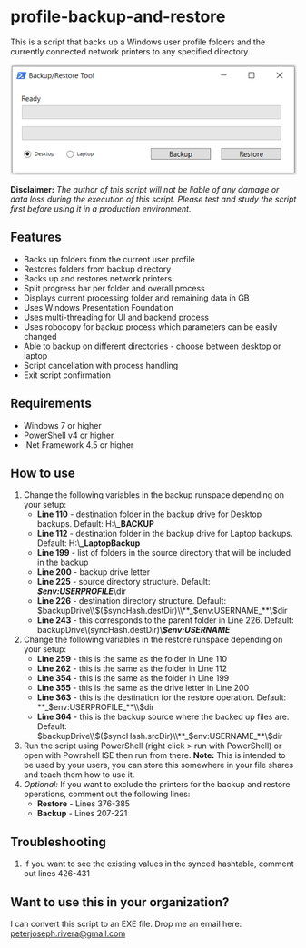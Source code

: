 # profile-backup-and-restore
This is a script that backs up a Windows user profile folders and the currently connected network printers to any specified directory.

![](images/profile-backup-and-restore.PNG)

**Disclaimer:** *The author of this script will not be liable of any damage or data loss during the execution of this script. Please test and study the script first before using it in a production environment.*

## Features
* Backs up folders from the current user profile
* Restores folders from backup directory
* Backs up and restores network printers
* Split progress bar per folder and overall process
* Displays current processing folder and remaining data in GB
* Uses Windows Presentation Foundation
* Uses multi-threading for UI and backend process
* Uses robocopy for backup process which parameters can be easily changed
* Able to backup on different directories - choose between desktop or laptop
* Script cancellation with process handling
* Exit script confirmation

## Requirements
* Windows 7 or higher
* PowerShell v4 or higher
* .Net Framework 4.5 or higher

## How to use
1. Change the following variables in the backup runspace depending on your setup:
   * **Line 110** - destination folder in the backup drive for Desktop backups. Default: H:\\**_BACKUP**
   * **Line 112** - destination folder in the backup drive for Laptop backups. Default: H:\\**_LaptopBackup**
   * **Line 199** - list of folders in the source directory that will be included in the backup
   * **Line 200** - backup drive letter
   * **Line 225** - source directory structure. Default: **_$env:USERPROFILE_**\\dir
   * **Line 226** - destination directory structure. Default: $backupDrive\\$($syncHash.destDir)\\**_$env:USERNAME_**\\$dir
   * **Line 243** - this corresponds to the parent folder in Line 226. Default: backupDrive\\$($syncHash.destDir)\\**_$env:USERNAME_**
1. Change the following variables in the restore runspace depending on your setup:
   * **Line 259** - this is the same as the folder in Line 110
   * **Line 262** - this is the same as the folder in Line 112
   * **Line 354** - this is the same as the folder in Line 199
   * **Line 355** - this is the same as the drive letter in Line 200
   * **Line 363** - this is the destination for the restore operation. Default: **_$env:USERPROFILE_**\\$dir
   * **Line 364** - this is the backup source where the backed up files are. Default: $backupDrive\\$($syncHash.srcDir)\\**_$env:USERNAME_**\\$dir
1. Run the script using PowerShell (right click > run with PowerShell) or open with Powrshell ISE then run from there. **Note:** This is intended to be used by your users, you can store this somewhere in your file shares and teach them how to use it.
1. *Optional:* If you want to exclude the printers for the backup and restore operations, comment out the following lines:
   * **Restore** - Lines 376-385
   * **Backup** - Lines 207-221
   
## Troubleshooting
1. If you want to see the existing values in the synced hashtable, comment out lines 426-431

## Want to use this in your organization?
I can convert this script to an EXE file. Drop me an email here: peterjoseph.rivera@gmail.com
